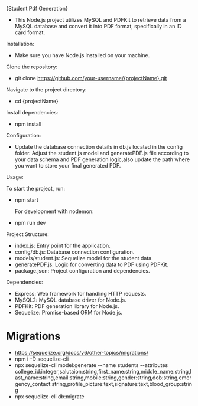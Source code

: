 {Student Pdf Generation}

- This Node.js project utilizes MySQL and PDFKit to retrieve data from a MySQL database and convert it into PDF format, specifically in an ID card format.

Installation:

- Make sure you have Node.js installed on your machine.

Clone the repository:

- git clone https://github.com/your-username/{projectName}.git

Navigate to the project directory:

- cd {projectName}

Install dependencies:

- npm install

Configuration:

- Update the database connection details in db.js located in the config folder. Adjust the student.js model and generatePDF.js file according to your data schema and PDF generation logic,also update the path where you want to store your final generated PDF.

Usage:

To start the project, run:

- npm start

  For development with nodemon:

- npm run dev

Project Structure:

- index.js: Entry point for the application.
- config/db.js: Database connection configuration.
- models/student.js: Sequelize model for the student data.
- generatePDF.js: Logic for converting data to PDF using PDFKit.
- package.json: Project configuration and dependencies.

Dependencies:

- Express: Web framework for handling HTTP requests.
- MySQL2: MySQL database driver for Node.js.
- PDFKit: PDF generation library for Node.js.
- Sequelize: Promise-based ORM for Node.js.

# Migrations

- https://sequelize.org/docs/v6/other-topics/migrations/
- npm i -D sequelize-cli
- npx sequelize-cli model:generate --name students --attributes college_id:integer,salutaion:string,first_name:string,middle_name:string,last_name:string,email:string,mobile:string,gender:string,dob:string,emergency_contact:string,profile_picture:text,signature:text,blood_group:string
- npx sequelize-cli db:migrate

